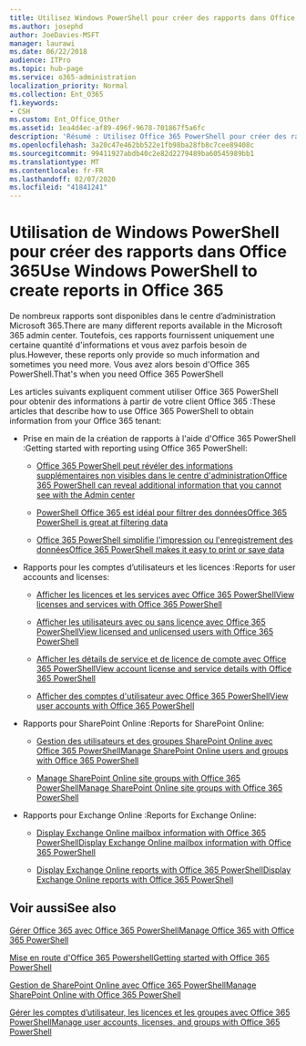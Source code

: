 ```yaml
---
title: Utilisez Windows PowerShell pour créer des rapports dans Office 365
ms.author: josephd
author: JoeDavies-MSFT
manager: laurawi
ms.date: 06/22/2018
audience: ITPro
ms.topic: hub-page
ms.service: o365-administration
localization_priority: Normal
ms.collection: Ent_O365
f1.keywords:
- CSH
ms.custom: Ent_Office_Other
ms.assetid: 1ea4d4ec-af89-496f-9678-701867f5a6fc
description: 'Résumé : Utilisez Office 365 PowerShell pour créer des rapports que vous ne pouvez pas produire dans le centre d’administration Microsoft 365.'
ms.openlocfilehash: 3a20c47e462bb522e1fb98ba28fb8c7cee89408c
ms.sourcegitcommit: 99411927abdb40c2e82d2279489ba60545989bb1
ms.translationtype: MT
ms.contentlocale: fr-FR
ms.lasthandoff: 02/07/2020
ms.locfileid: "41841241"
---
```

# <a name="use-windows-powershell-to-create-reports-in-office-365"></a><span data-ttu-id="7e12e-103">Utilisation de Windows PowerShell pour créer des rapports dans Office 365</span><span class="sxs-lookup"><span data-stu-id="7e12e-103">Use Windows PowerShell to create reports in Office 365</span></span>

<span data-ttu-id="7e12e-104">De nombreux rapports sont disponibles dans le centre d’administration Microsoft 365.</span><span class="sxs-lookup"><span data-stu-id="7e12e-104">There are many different reports available in the Microsoft 365 admin center.</span></span> <span data-ttu-id="7e12e-105">Toutefois, ces rapports fournissent uniquement une certaine quantité d'informations et vous avez parfois besoin de plus.</span><span class="sxs-lookup"><span data-stu-id="7e12e-105">However, these reports only provide so much information and sometimes you need more.</span></span> <span data-ttu-id="7e12e-106">Vous avez alors besoin d'Office 365 PowerShell.</span><span class="sxs-lookup"><span data-stu-id="7e12e-106">That's when you need Office 365 PowerShell</span></span>
  
<span data-ttu-id="7e12e-107">Les articles suivants expliquent comment utiliser Office 365 PowerShell pour obtenir des informations à partir de votre client Office 365 :</span><span class="sxs-lookup"><span data-stu-id="7e12e-107">These articles that describe how to use Office 365 PowerShell to obtain information from your Office 365 tenant:</span></span>
  
- <span data-ttu-id="7e12e-108">Prise en main de la création de rapports à l'aide d'Office 365 PowerShell :</span><span class="sxs-lookup"><span data-stu-id="7e12e-108">Getting started with reporting using Office 365 PowerShell:</span></span>
    
  - [<span data-ttu-id="7e12e-109">Office 365 PowerShell peut révéler des informations supplémentaires non visibles dans le centre d'administration</span><span class="sxs-lookup"><span data-stu-id="7e12e-109">Office 365 PowerShell can reveal additional information that you cannot see with the Admin center</span></span>](https://technet.microsoft.com/library/dn568034.aspx#reveal)
    
  - [<span data-ttu-id="7e12e-110">PowerShell Office 365 est idéal pour filtrer des données</span><span class="sxs-lookup"><span data-stu-id="7e12e-110">Office 365 PowerShell is great at filtering data</span></span>](https://technet.microsoft.com/library/dn568034.aspx#filter)
    
  - [<span data-ttu-id="7e12e-111">Office 365 PowerShell simplifie l'impression ou l'enregistrement des données</span><span class="sxs-lookup"><span data-stu-id="7e12e-111">Office 365 PowerShell makes it easy to print or save data</span></span>](https://technet.microsoft.com/library/dn568034.aspx#printsave)
    
- <span data-ttu-id="7e12e-112">Rapports pour les comptes d’utilisateurs et les licences :</span><span class="sxs-lookup"><span data-stu-id="7e12e-112">Reports for user accounts and licenses:</span></span>
    
  - [<span data-ttu-id="7e12e-113">Afficher les licences et les services avec Office 365 PowerShell</span><span class="sxs-lookup"><span data-stu-id="7e12e-113">View licenses and services with Office 365 PowerShell</span></span>](view-licenses-and-services-with-office-365-powershell.md)
    
  - [<span data-ttu-id="7e12e-114">Afficher les utilisateurs avec ou sans licence avec Office 365 PowerShell</span><span class="sxs-lookup"><span data-stu-id="7e12e-114">View licensed and unlicensed users with Office 365 PowerShell</span></span>](view-licensed-and-unlicensed-users-with-office-365-powershell.md)
    
  - [<span data-ttu-id="7e12e-115">Afficher les détails de service et de licence de compte avec Office 365 PowerShell</span><span class="sxs-lookup"><span data-stu-id="7e12e-115">View account license and service details with Office 365 PowerShell</span></span>](view-account-license-and-service-details-with-office-365-powershell.md)
    
  - [<span data-ttu-id="7e12e-116">Afficher des comptes d'utilisateur avec Office 365 PowerShell</span><span class="sxs-lookup"><span data-stu-id="7e12e-116">View user accounts with Office 365 PowerShell</span></span>](view-user-accounts-with-office-365-powershell.md)
    
- <span data-ttu-id="7e12e-117">Rapports pour SharePoint Online :</span><span class="sxs-lookup"><span data-stu-id="7e12e-117">Reports for SharePoint Online:</span></span>
    
  - [<span data-ttu-id="7e12e-118">Gestion des utilisateurs et des groupes SharePoint Online avec Office 365 PowerShell</span><span class="sxs-lookup"><span data-stu-id="7e12e-118">Manage SharePoint Online users and groups with Office 365 PowerShell</span></span>](https://technet.microsoft.com/library/9680af2e-a965-4e62-92ee-da72105c7800.aspx)
    
  - [<span data-ttu-id="7e12e-119">Manage SharePoint Online site groups with Office 365 PowerShell</span><span class="sxs-lookup"><span data-stu-id="7e12e-119">Manage SharePoint Online site groups with Office 365 PowerShell</span></span>](https://technet.microsoft.com/library/122f4099-c78d-4cce-bab0-4343b04596ae.aspx)
    
- <span data-ttu-id="7e12e-120">Rapports pour Exchange Online :</span><span class="sxs-lookup"><span data-stu-id="7e12e-120">Reports for Exchange Online:</span></span>
    
  - [<span data-ttu-id="7e12e-121">Display Exchange Online mailbox information with Office 365 PowerShell</span><span class="sxs-lookup"><span data-stu-id="7e12e-121">Display Exchange Online mailbox information with Office 365 PowerShell</span></span>](https://technet.microsoft.com/library/13843002-56ca-4b75-81c5-84386522b01b.aspx)
    
  - [<span data-ttu-id="7e12e-122">Display Exchange Online reports with Office 365 PowerShell</span><span class="sxs-lookup"><span data-stu-id="7e12e-122">Display Exchange Online reports with Office 365 PowerShell</span></span>](https://technet.microsoft.com/library/4873a063-9fc4-4ed9-826a-6e935fef61d4.aspx)
    
## <a name="see-also"></a><span data-ttu-id="7e12e-123">Voir aussi</span><span class="sxs-lookup"><span data-stu-id="7e12e-123">See also</span></span>

[<span data-ttu-id="7e12e-124">Gérer Office 365 avec Office 365 PowerShell</span><span class="sxs-lookup"><span data-stu-id="7e12e-124">Manage Office 365 with Office 365 PowerShell</span></span>](manage-office-365-with-office-365-powershell.md)
  
[<span data-ttu-id="7e12e-125">Mise en route d'Office 365 Powershell</span><span class="sxs-lookup"><span data-stu-id="7e12e-125">Getting started with Office 365 PowerShell</span></span>](getting-started-with-office-365-powershell.md)
  
[<span data-ttu-id="7e12e-126">Gestion de SharePoint Online avec Office 365 PowerShell</span><span class="sxs-lookup"><span data-stu-id="7e12e-126">Manage SharePoint Online with Office 365 PowerShell</span></span>](manage-sharepoint-online-with-office-365-powershell.md)
  
[<span data-ttu-id="7e12e-127">Gérer les comptes d’utilisateur, les licences et les groupes avec Office 365 PowerShell</span><span class="sxs-lookup"><span data-stu-id="7e12e-127">Manage user accounts, licenses, and groups with Office 365 PowerShell</span></span>](manage-user-accounts-and-licenses-with-office-365-powershell.md)
  
